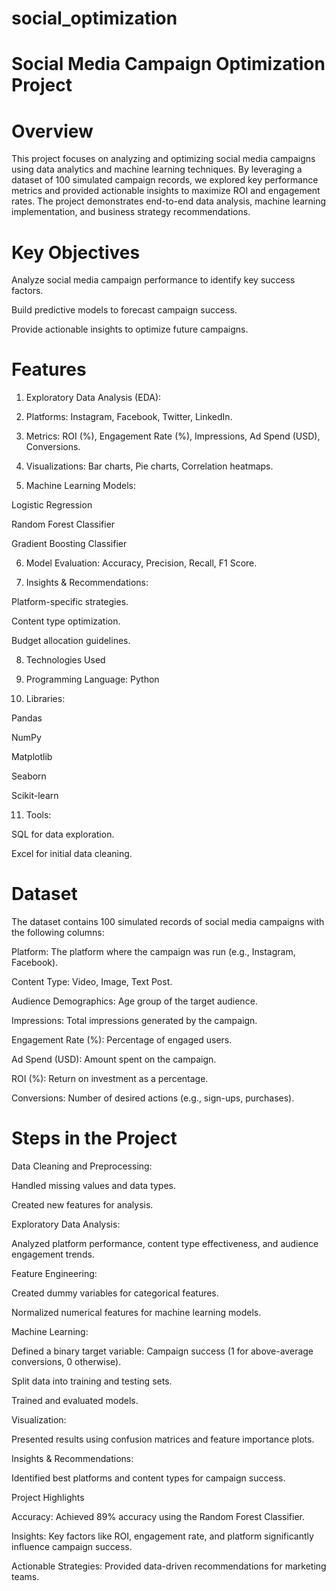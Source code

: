 # social_optimization
# Social Media Campaign Optimization Project

# Overview

This project focuses on analyzing and optimizing social media campaigns using data analytics and machine learning techniques. By leveraging a dataset of 100 simulated campaign records, we explored key performance metrics and provided actionable insights to maximize ROI and engagement rates. The project demonstrates end-to-end data analysis, machine learning implementation, and business strategy recommendations.

# Key Objectives

Analyze social media campaign performance to identify key success factors.

Build predictive models to forecast campaign success.

Provide actionable insights to optimize future campaigns.

# Features

1. Exploratory Data Analysis (EDA):

2. Platforms: Instagram, Facebook, Twitter, LinkedIn.

3. Metrics: ROI (%), Engagement Rate (%), Impressions, Ad Spend (USD), Conversions.

4. Visualizations: Bar charts, Pie charts, Correlation heatmaps.

5. Machine Learning Models:

Logistic Regression

Random Forest Classifier

Gradient Boosting Classifier

6. Model Evaluation: Accuracy, Precision, Recall, F1 Score.

7. Insights & Recommendations:

Platform-specific strategies.

Content type optimization.

Budget allocation guidelines.

8. Technologies Used

9. Programming Language: Python

10. Libraries:

Pandas

NumPy

Matplotlib

Seaborn

Scikit-learn

11. Tools:

SQL for data exploration.

Excel for initial data cleaning.

# Dataset

The dataset contains 100 simulated records of social media campaigns with the following columns:

Platform: The platform where the campaign was run (e.g., Instagram, Facebook).

Content Type: Video, Image, Text Post.

Audience Demographics: Age group of the target audience.

Impressions: Total impressions generated by the campaign.

Engagement Rate (%): Percentage of engaged users.

Ad Spend (USD): Amount spent on the campaign.

ROI (%): Return on investment as a percentage.

Conversions: Number of desired actions (e.g., sign-ups, purchases).

# Steps in the Project

Data Cleaning and Preprocessing:

Handled missing values and data types.

Created new features for analysis.

Exploratory Data Analysis:

Analyzed platform performance, content type effectiveness, and audience engagement trends.

Feature Engineering:

Created dummy variables for categorical features.

Normalized numerical features for machine learning models.

Machine Learning:

Defined a binary target variable: Campaign success (1 for above-average conversions, 0 otherwise).

Split data into training and testing sets.

Trained and evaluated models.

Visualization:

Presented results using confusion matrices and feature importance plots.

Insights & Recommendations:

Identified best platforms and content types for campaign success.

Project Highlights

Accuracy: Achieved 89% accuracy using the Random Forest Classifier.

Insights: Key factors like ROI, engagement rate, and platform significantly influence campaign success.

Actionable Strategies: Provided data-driven recommendations for marketing teams.
